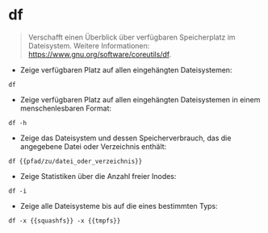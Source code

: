 # df

> Verschafft einen Überblick über verfügbaren Speicherplatz im Dateisystem.
> Weitere Informationen: <https://www.gnu.org/software/coreutils/df>.

- Zeige verfügbaren Platz auf allen eingehängten Dateisystemen:

`df`

- Zeige verfügbaren Platz auf allen eingehängten Dateisystemen in einem menschenlesbaren Format:

`df -h`

- Zeige das Dateisystem und dessen Speicherverbrauch, das die angegebene Datei oder Verzeichnis enthält:

`df {{pfad/zu/datei_oder_verzeichnis}}`

- Zeige Statistiken über die Anzahl freier Inodes:

`df -i`

- Zeige alle Dateisysteme bis auf die eines bestimmten Typs:

`df -x {{squashfs}} -x {{tmpfs}}`
